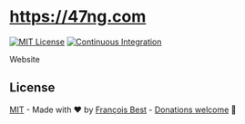# https://47ng.com

[![MIT License](https://img.shields.io/github/license/47ng/47ng.com.svg?color=blue)](https://github.com/47ng/47ng.com/blob/next/LICENSE)
[![Continuous Integration](https://github.com/47ng/47ng.com/workflows/Continuous%20Integration/badge.svg?branch=next)](https://github.com/47ng/47ng.com/actions)

Website

## License

[MIT](https://github.com/47ng/47ng.com/blob/next/LICENSE) - Made with ❤️ by [François Best](https://francoisbest.com) - [Donations welcome](https://paypal.me/francoisbest?locale.x=fr_FR) 🙏
